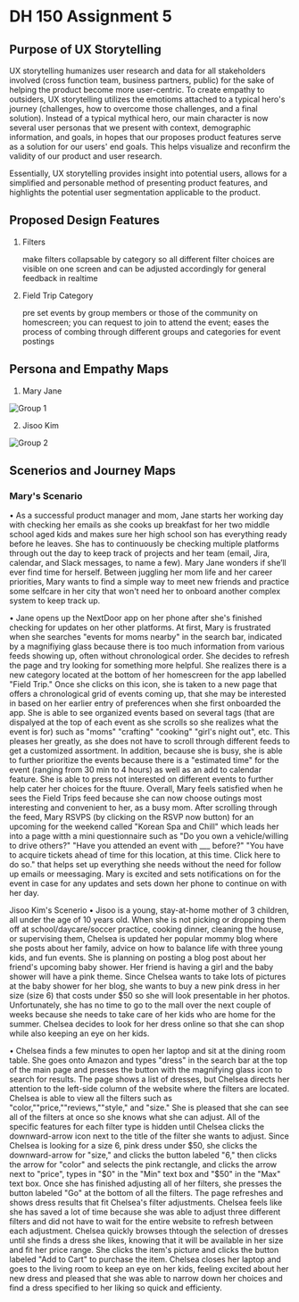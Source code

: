 # DH 150 Assignment 5

## Purpose of UX Storytelling
UX storytelling humanizes user research and data for all stakeholders involved (cross function team, business partners, public) for the sake of helping the product become more user-centric. To create empathy to outsiders, UX storytelling utilizes the emotioms attached to a typical hero's journey (challenges, how to overcome those challenges, and a final solution). Instead of a typical mythical hero, our main character is now several user personas that we present with context, demographic information, and goals, in hopes that our proposes product features serve as a solution for our users' end goals. This helps visualize and reconfirm the validity of our product and user research.

Essentially, UX storytelling provides insight into potential users, allows for a simplified and personable method of presenting product features, and highlights the potential user segmentation applicable to the product.

## Proposed Design Features

1. Filters 
      <p> make filters collapsable by category so all different filter choices are visible on one screen and can be adjusted accordingly for general feedback in realtime </p>

2. Field Trip Category 
      <p> pre set events by group members or those of the community on homescreen; you can request to join to attend the event; eases the process of combing through different groups and categories for event postings </p>


## Persona and Empathy Maps

1. Mary Jane

![Group 1](https://user-images.githubusercontent.com/49845457/98616376-89b79e00-22b1-11eb-87a8-b4b3911fc36b.png)

2. Jisoo Kim 

![Group 2](https://user-images.githubusercontent.com/49845457/98616392-93d99c80-22b1-11eb-90a1-57a37f2a1092.png)

## Scenerios and Journey Maps

### Mary's Scenario
• As a successful product manager and mom, Jane starts her working day with checking her emails as she cooks up breakfast for her two middle school aged kids and makes sure her high school son has everything ready before he leaves. She has to continuously be checking multiple platforms through out the day to keep track of projects and her team (email, Jira, calendar, and Slack messages, to name a few). Mary Jane wonders if she’ll ever find time for herself. Between juggling her mom life and her career priorities, Mary wants to find a simple way to meet new friends and practice some selfcare in her city that won't need her to onboard another complex system to keep track up.

• Jane opens up the NextDoor app on her phone after she's finished checking for updates on her other platforms. At first, Mary is frustrated when she searches "events for moms nearby" in the search bar, indicated by a magnifiying glass because there is too much information from various feeds showing up, often without chronological order. She decides to refresh the page and try looking for something more helpful. She realizes there is a new category located at the bottom of her homescreen for the app labelled "Field Trip." Once she clicks on this icon, she is taken to a new page that offers a chronological grid of events coming up, that she may be interested in based on her earlier entry of preferences when she first onboarded the app. She is able to see organized events based on several tags (that are dispalyed at the top of each event as she scrolls so she realizes what the event is for) such as "moms" "crafting" "cooking" "girl's night out", etc. This pleases her greatly, as she does not have to scroll through different feeds to get a customized assortment. In addition, because she is busy, she is able to further prioritize the events because there is a "estimated time" for the event (ranging from 30 min to 4 hours) as well as an add to calendar feature. She is able to press not interested on different events to further help cater her choices for the ftuure. Overall, Mary feels satisfied when he sees the Field Trips feed because she can now choose outings most interesting and convenient to her, as a busy mom. After scrolling through the feed, Mary RSVPS (by clicking on the RSVP now button) for an upcoming for the weekend called "Korean Spa and Chill" which leads her into a page witth a mini questionnaire such as "Do you own a vehicle/willing to drive others?" "Have you attended an event with ___ before?" "You have to acquire tickets ahead of time for this location, at this time. Click here to do so." that helps set up everything she needs without the need for follow up emails or meessaging. Mary is excited and sets notifications on for the event in case for any updates and sets down her phone to continue on with her day. 

Jisoo Kim's Scenerio
• Jisoo is a young, stay-at-home mother of 3 children, all under the age of 10 years old. When she is not picking or dropping them off at school/daycare/soccer practice, cooking dinner, cleaning the house, or supervising them, Chelsea is updated her popular mommy blog where she posts about her family, advice on how to balance life with three young kids, and fun events. She is planning on posting a blog post about her friend's upcoming baby shower. Her friend is having a girl and the baby shower will have a pink theme. Since Chelsea wants to take lots of pictures at the baby shower for her blog, she wants to buy a new pink dress in her size (size 6) that costs under $50 so she will look presentable in her photos. Unfortunately, she has no time to go to the mall over the next couple of weeks because she needs to take care of her kids who are home for the summer. Chelsea decides to look for her dress online so that she can shop while also keeping an eye on her kids.

• Chelsea finds a few minutes to open her laptop and sit at the dining room table. She goes onto Amazon and types "dress" in the search bar at the top of the main page and presses the button with the magnifying glass icon to search for results. The page shows a list of dresses, but Chelsea directs her attention to the left-side column of the website where the filters are located. Chelsea is able to view all the filters such as "color,""price,""reviews,""style," and "size." She is pleased that she can see all of the filters at once so she knows what she can adjust. All of the specific features for each filter type is hidden until Chelsea clicks the downward-arrow icon next to the title of the filter she wants to adjust. Since Chelsea is looking for a size 6, pink dress under $50, she clicks the downward-arrow for "size," and clicks the button labeled "6," then clicks the arrow for "color" and selects the pink rectangle, and clicks the arrow next to "price", types in "$0" in the "Min" text box and "$50" in the "Max" text box. Once she has finished adjusting all of her filters, she presses the button labeled "Go" at the bottom of all the filters. The page refreshes and shows dress results that fit Chelsea's filter adjustments. Chelsea feels like she has saved a lot of time because she was able to adjust three different filters and did not have to wait for the entire website to refresh between each adjustment. Chelsea quickly browses thtough the selection of dresses until she finds a dress she likes, knowing that it will be available in her size and fit her price range. She clicks the item's picture and clicks the button labeled "Add to Cart" to purchase the item. Chelsea closes her laptop and goes to the living room to keep an eye on her kids, feeling excited about her new dress and pleased that she was able to narrow down her choices and find a dress specified to her liking so quick and efficienty.

